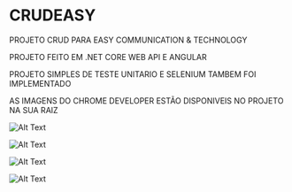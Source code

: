 # CRUDEASY

PROJETO CRUD PARA EASY COMMUNICATION & 
TECHNOLOGY


PROJETO FEITO EM .NET CORE WEB API E ANGULAR

PROJETO SIMPLES DE TESTE UNITARIO E SELENIUM TAMBEM FOI IMPLEMENTADO


AS IMAGENS DO CHROME DEVELOPER ESTÃO DISPONIVEIS NO PROJETO NA SUA RAIZ

![Alt Text](https://github.com/walter-lopes/CRUDEASY/raw/master/prints/list.PNG)

![Alt Text](https://github.com/walter-lopes/CRUDEASY/raw/master/prints/deletar.PNG)

![Alt Text](https://github.com/walter-lopes/CRUDEASY/raw/master/prints/create.PNG)

![Alt Text](https://github.com/walter-lopes/CRUDEASY/raw/master/prints/edit.PNG)

